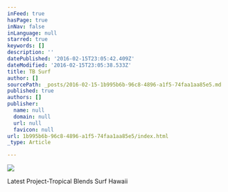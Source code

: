 ```yaml
---
inFeed: true
hasPage: true
inNav: false
inLanguage: null
starred: true
keywords: []
description: ''
datePublished: '2016-02-15T23:05:42.409Z'
dateModified: '2016-02-15T23:05:38.533Z'
title: TB Surf
author: []
sourcePath: _posts/2016-02-15-1b995b6b-96c8-4896-a1f5-74faa1aa85e5.md
published: true
authors: []
publisher:
  name: null
  domain: null
  url: null
  favicon: null
url: 1b995b6b-96c8-4896-a1f5-74faa1aa85e5/index.html
_type: Article

---
```

![](https://the-grid-user-content.s3-us-west-2.amazonaws.com/3b1931da-3db9-42b4-8c6c-667c17365dda.jpg)

Latest Project-Tropical Blends Surf Hawaii